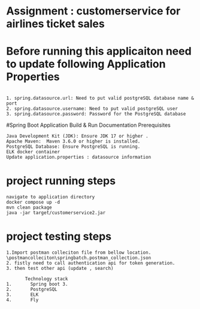 # Assignment : customerservice for airlines ticket sales 

# Before running this applicaiton need to update following Application Properties 
```

1. spring.datasource.url: Need to put valid postgreSQL database name & port 
2. spring.datasource.username: Need to put valid postgreSQL user 
3. spring.datasource.password: Password for the PostgreSQL database
```

#Spring Boot Application Build & Run Documentation Prerequisites
```
Java Development Kit (JDK): Ensure JDK 17 or higher .
Apache Maven:  Maven 3.6.0 or higher is installed.
PostgreSQL Database: Ensure PostgreSQL is running.
ELK docker container
Update application.properties : datasource information
```

# project running steps
```
navigate to application directory
docker compose up -d 
mvn clean package 
java -jar target/customerservice2.jar
```

# project testing steps
```
1.Import postman colleciton file from bellow location.
\postmancolleciton\springbatch.postman_collection.json
2. fistly need to call authentication api for token generation.
3. then test other api (update , search)

```

```
       Technology stack 
1.       Spring boot 3. 
2.       PostgreSQL
3.       ELK
4.       Fly 
```

